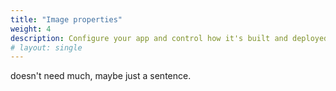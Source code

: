 ```yaml
---
title: "Image properties"
weight: 4
description: Configure your app and control how it's built and deployed on {{% vendor/name %}}.
# layout: single
---
```


doesn't need much, maybe just a sentence.